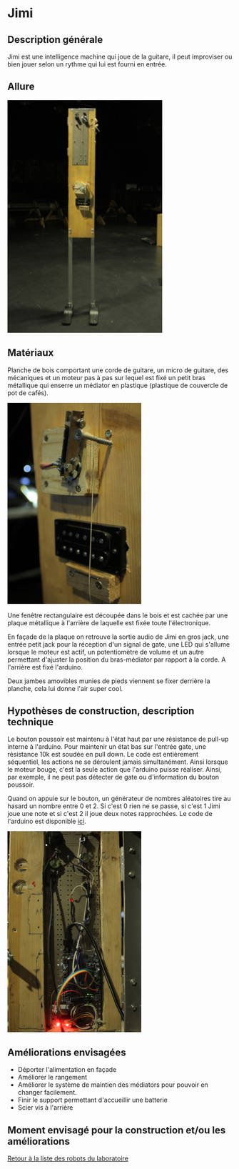 # Jimi

## Description générale

Jimi est une intelligence machine qui joue de la guitare, il peut improviser ou bien jouer selon un rythme qui lui est fourni en entrée.

## Allure

![](/ressources/photos/jimi.JPG)

## Matériaux

Planche de bois comportant une corde de guitare, un micro de guitare, des mécaniques et un moteur pas à pas sur lequel est fixé un petit bras métallique qui enserre un médiator en plastique (plastique de couvercle de pot de cafés).

![](/ressources/photos/jimi_moteur.JPG)

Une fenêtre rectangulaire est découpée dans le bois et est cachée par une plaque métallique à l'arrière de laquelle est fixée toute l'électronique.

En façade de la plaque on retrouve la sortie audio de Jimi en gros jack, une entrée petit jack pour la réception d'un signal de gate, une LED qui s'allume lorsque le moteur est actif, un potentiomètre de volume et un autre permettant d'ajuster la position du bras-médiator par rapport à la corde. A l'arrière est fixé l'arduino.

Deux jambes amovibles munies de pieds viennent se fixer derrière la planche, cela lui donne l'air super cool.


## Hypothèses de construction, description technique

Le bouton poussoir est maintenu à l'état haut par une résistance de pull-up interne à l'arduino. Pour maintenir un état bas sur l'entrée gate, une résistance 10k est soudée en pull down.
Le code est entièrement séquentiel, les actions ne se déroulent jamais simultanément. Ainsi lorsque le moteur bouge, c'est la seule action que l'arduino puisse réaliser. Ainsi, par exemple, il ne peut pas détecter de gate ou d'information du bouton poussoir.

Quand on appuie sur le bouton, un générateur de nombres aléatoires tire au hasard un nombre entre 0 et 2. Si c'est 0 rien ne se passe, si c'est 1 Jimi joue une note et si c'est 2 il joue deux notes rapprochées.
Le code de l'arduino est disponible [ici](../../sources/arduino/jimi).

![](/ressources/photos/jimi_dos.JPG)



## Améliorations envisagées

- Déporter l'alimentation en façade
- Améliorer le rangement 
- Améliorer le système de maintien des médiators pour pouvoir en changer facilement.
- Finir le support permettant d'accueillir une batterie
- Scier vis à l'arrière

## Moment envisagé pour la construction et/ou les améliorations

[Retour à la liste des robots du laboratoire](.)
